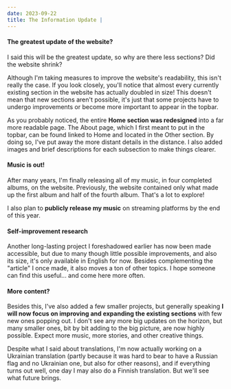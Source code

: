 ```yaml
---
date: 2023-09-22
title: The Information Update |
---
```


#### The greatest update of the website?

I said this will be the greatest update, so why are there less sections? Did the website shrink?

Although I'm taking measures to improve the website's readability, this isn't really the case. If you look closely, you'll notice that almost every currently existing section in the website has actually doubled in size! This doesn't mean that new sections aren't possible, it's just that some projects have to undergo improvements or become more important to appear in the topbar.

As you probably noticed, the entire **Home section was redesigned** into a far more readable page. The About page, which I first meant to put in the topbar, can be found linked to Home and located in the Other section. By doing so, I've put away the more distant details in the distance. I also added images and brief descriptions for each subsection to make things clearer.

#### Music is out!

After many years, I'm finally releasing all of my music, in four completed albums, on the website. Previously, the website contained only what made up the first album and half of the fourth album. That's a lot to explore!

I also plan to **publicly release my music** on streaming platforms by the end of this year.

#### Self-improvement research

Another long-lasting project I foreshadowed earlier has now been made accessible, but due to many though little possible improvements, and also its size, it's only available in English for now. Besides complementing the "article" I once made, it also moves a ton of other topics. I hope someone can find this useful... and come here more often.

#### More content?

Besides this, I've also added a few smaller projects, but generally speaking **I will now focus on improving and expanding the existing sections** with few new ones popping out. I don't see any more big updates on the horizon, but many smaller ones, bit by bit adding to the big picture, are now highly possible. Expect more music, more stories, and other creative things.

Despite what I said about translations, I'm now actually working on a Ukrainian translation (partly because it was hard to bear to have a Russian flag and no Ukrainian one, but also for other reasons), and if everything turns out well, one day I may also do a Finnish translation. But we'll see what future brings.
